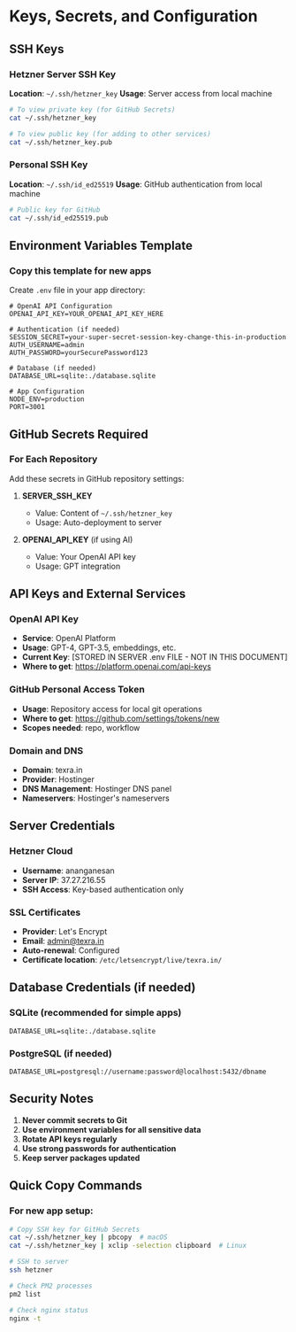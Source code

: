 # Keys, Secrets, and Configuration

## SSH Keys

### Hetzner Server SSH Key
**Location**: `~/.ssh/hetzner_key`
**Usage**: Server access from local machine
```bash
# To view private key (for GitHub Secrets)
cat ~/.ssh/hetzner_key

# To view public key (for adding to other services)
cat ~/.ssh/hetzner_key.pub
```

### Personal SSH Key
**Location**: `~/.ssh/id_ed25519`
**Usage**: GitHub authentication from local machine
```bash
# Public key for GitHub
cat ~/.ssh/id_ed25519.pub
```

## Environment Variables Template

### Copy this template for new apps
Create `.env` file in your app directory:
```env
# OpenAI API Configuration
OPENAI_API_KEY=YOUR_OPENAI_API_KEY_HERE

# Authentication (if needed)
SESSION_SECRET=your-super-secret-session-key-change-this-in-production
AUTH_USERNAME=admin
AUTH_PASSWORD=yourSecurePassword123

# Database (if needed)
DATABASE_URL=sqlite:./database.sqlite

# App Configuration
NODE_ENV=production
PORT=3001
```

## GitHub Secrets Required

### For Each Repository
Add these secrets in GitHub repository settings:

1. **SERVER_SSH_KEY**
   - Value: Content of `~/.ssh/hetzner_key`
   - Usage: Auto-deployment to server

2. **OPENAI_API_KEY** (if using AI)
   - Value: Your OpenAI API key
   - Usage: GPT integration

## API Keys and External Services

### OpenAI API Key
- **Service**: OpenAI Platform
- **Usage**: GPT-4, GPT-3.5, embeddings, etc.
- **Current Key**: [STORED IN SERVER .env FILE - NOT IN THIS DOCUMENT]
- **Where to get**: https://platform.openai.com/api-keys

### GitHub Personal Access Token
- **Usage**: Repository access for local git operations
- **Where to get**: https://github.com/settings/tokens/new
- **Scopes needed**: repo, workflow

### Domain and DNS
- **Domain**: texra.in
- **Provider**: Hostinger
- **DNS Management**: Hostinger DNS panel
- **Nameservers**: Hostinger's nameservers

## Server Credentials

### Hetzner Cloud
- **Username**: ananganesan
- **Server IP**: 37.27.216.55
- **SSH Access**: Key-based authentication only

### SSL Certificates
- **Provider**: Let's Encrypt
- **Email**: admin@texra.in
- **Auto-renewal**: Configured
- **Certificate location**: `/etc/letsencrypt/live/texra.in/`

## Database Credentials (if needed)

### SQLite (recommended for simple apps)
```env
DATABASE_URL=sqlite:./database.sqlite
```

### PostgreSQL (if needed)
```env
DATABASE_URL=postgresql://username:password@localhost:5432/dbname
```

## Security Notes

1. **Never commit secrets to Git**
2. **Use environment variables for all sensitive data**
3. **Rotate API keys regularly**
4. **Use strong passwords for authentication**
5. **Keep server packages updated**

## Quick Copy Commands

### For new app setup:
```bash
# Copy SSH key for GitHub Secrets
cat ~/.ssh/hetzner_key | pbcopy  # macOS
cat ~/.ssh/hetzner_key | xclip -selection clipboard  # Linux

# SSH to server
ssh hetzner

# Check PM2 processes
pm2 list

# Check nginx status
nginx -t
```